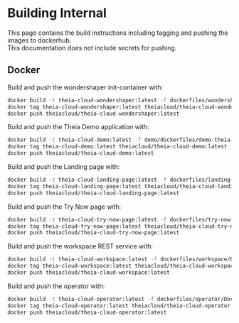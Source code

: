 # Building Internal

This page contains the build instructions including tagging and pushing the images to dockerhub.\
This documentation does not include secrets for pushing.

## Docker

Build and push the wondershaper init-container with:

```bash
docker build -t theia-cloud-wondershaper:latest -f dockerfiles/wondershaper/Dockerfile .
docker tag theia-cloud-wondershaper:latest theiacloud/theia-cloud-wondershaper:latest
docker push theiacloud/theia-cloud-wondershaper:latest
```

Build and push the Theia Demo application with:

```bash
docker build -t theia-cloud-demo:latest -f demo/dockerfiles/demo-theia-docker/Dockerfile demo/dockerfiles/demo-theia-docker/.
docker tag theia-cloud-demo:latest theiacloud/theia-cloud-demo:latest
docker push theiacloud/theia-cloud-demo:latest
```

Build and push the Landing page with:

```bash
docker build -t theia-cloud-landing-page:latest -f dockerfiles/landing-page/Dockerfile .
docker tag theia-cloud-landing-page:latest theiacloud/theia-cloud-landing-page:latest
docker push theiacloud/theia-cloud-landing-page:latest

```

Build and push the Try Now page with:

```bash
docker build -t theia-cloud-try-now-page:latest -f dockerfiles/try-now-page/Dockerfile .
docker tag theia-cloud-try-now-page:latest theiacloud/theia-cloud-try-now-page:latest
docker push theiacloud/theia-cloud-try-now-page:latest

```

Build and push the workspace REST service with:

```bash
docker build -t theia-cloud-workspace:latest -f dockerfiles/workspace/Dockerfile .
docker tag theia-cloud-workspace:latest theiacloud/theia-cloud-workspace:latest
docker push theiacloud/theia-cloud-workspace:latest
```

Build and push the operator with:

```bash
docker build -t theia-cloud-operator:latest -f dockerfiles/operator/Dockerfile .
docker tag theia-cloud-operator:latest theiacloud/theia-cloud-operator:latest
docker push theiacloud/theia-cloud-operator:latest
```
